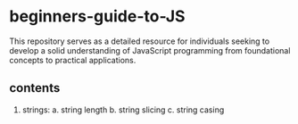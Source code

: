 # beginners-guide-to-JS
This repository serves as a detailed resource for individuals seeking to develop a solid understanding of JavaScript programming from foundational concepts to practical applications.
## contents
1. strings:
   a. string length
   b. string slicing
   c. string casing

